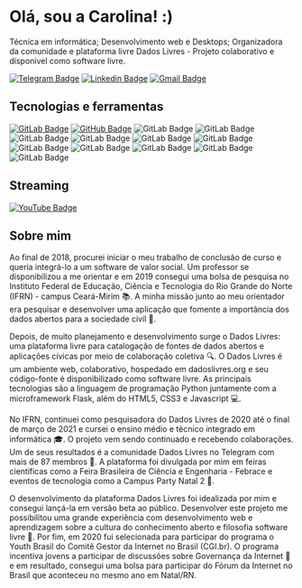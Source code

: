 # Olá, sou a Carolina! :)

Técnica em informática; Desenvolvimento web e Desktops; Organizadora da comunidade e plataforma livre Dados Livres - Projeto colaborativo e dísponivel como software livre.

[![Telegram Badge](https://img.shields.io/badge/-carols0-2CA5E0?style=for-the-badge&logo=telegram&logoColor=white&link=https://t.me/carols0)](https://t.me/carols0)
[![Linkedin Badge](https://img.shields.io/badge/-mariacarolinass-blue?style=flat-square&logo=Linkedin&logoColor=white&link=https://www.linkedin.com/in/maria-carolinass/)](https://www.linkedin.com/in/maria-carolinass/)
[![Gmail Badge](https://img.shields.io/badge/-m.carolina.soares1@gmail.com-c14438?style=flat-square&logo=Gmail&logoColor=white&link=mailto:m.carolina.soares1@gmail.com)](mailto:m.carolina.soares1@gmail.com)

## Tecnologias e ferramentas 

[![GitLab Badge](https://img.shields.io/badge/-mariacarolinass-330F63?style=for-the-badge&logo=gitlab&logoColor=white&link=https://gitlab.com/mariacarolinass)](https://gitlab.com/mariacarolinass)
[![GitHub Badge](https://img.shields.io/badge/mariacarolinass-100000?style=for-the-badge&logo=github&logoColor=white&link=https://github.com/mariacarolinass)](https://github.com/mariacarolinass)
![GitLab Badge](https://img.shields.io/badge/Python-14354C?style=for-the-badge&logo=python&logoColor=white)
![GitLab Badge](https://img.shields.io/badge/HTML5-E34F26?style=for-the-badge&logo=html5&logoColor=white)
![GitLab Badge](https://img.shields.io/badge/CSS3-1572B6?style=for-the-badge&logo=css3&logoColor=white)
![GitLab Badge](https://img.shields.io/badge/JavaScript-323330?style=for-the-badge&logo=javascript&logoColor=F7DF1E)
![GitLab Badge](https://img.shields.io/badge/Java-ED8B00?style=for-the-badge&logo=java&logoColor=white)
![GitLab Badge](https://img.shields.io/badge/Markdown-000000?style=for-the-badge&logo=markdown&logoColor=white)
![GitLab Badge](https://img.shields.io/badge/Bootstrap-563D7C?style=for-the-badge&logo=bootstrap&logoColor=white)
![GitLab Badge](https://img.shields.io/badge/Flask-000000?style=for-the-badge&logo=flask&logoColor=white)
![GitLab Badge](https://img.shields.io/badge/MySQL-00000F?style=for-the-badge&logo=mysql&logoColor=white)
![GitLab Badge](https://img.shields.io/badge/SQLite-07405E?style=for-the-badge&logo=sqlite&logoColor=white)
![GitLab Badge](https://img.shields.io/badge/Git-F05032?style=for-the-badge&logo=git&logoColor=white)

## Streaming

[![YouTube Badge](https://img.shields.io/badge/-carolinasoares-FF0000?style=for-the-badge&logo=youtube&logoColor=white&link=https://www.youtube.com/channel/UCt9RvViwysLrjLGmwYEem2g)](https://www.youtube.com/channel/UCt9RvViwysLrjLGmwYEem2g)

## Sobre mim

Ao final de 2018, procurei iniciar o meu trabalho de conclusão de curso e queria integrá-lo a um software de valor social. Um professor se disponibilizou a me orientar e em 2019 consegui uma bolsa de pesquisa no Instituto Federal de Educação, Ciência e Tecnologia do Rio Grande do Norte (IFRN) - campus Ceará-Mirim :books:. A minha missão junto ao meu orientador era pesquisar e desenvolver uma aplicação que fomente a importância dos dados abertos para a sociedade civil :dart:.

Depois, de muito planejamento e desenvolvimento surge o Dados Livres: uma plataforma livre para catalogação de fontes de dados abertos e aplicações cívicas por meio de colaboração coletiva :mag:. O Dados Livres é um ambiente web, colaborativo, hospedado em dadoslivres.org e seu código-fonte é disponibilizado como software livre. As principais tecnologias são a linguagem de programação Python juntamente com a microframework Flask, além do HTML5, CSS3 e Javascript :computer:.

No IFRN, continuei como pesquisadora do Dados Livres de 2020 até o final de março de 2021 e cursei o ensino médio e técnico integrado em informática 
:mortar_board:. O projeto vem sendo continuado e recebendo colaborações. Um de seus resultados é a comunidade Dados Livres no Telegram com mais de 87 membros :speech_balloon:. A plataforma foi divulgada por mim em feiras científicas como a Feira Brasileira de Ciência e Engenharia - Febrace e eventos de tecnologia como a Campus Party Natal 2 :busts_in_silhouette:.

O desenvolvimento da plataforma Dados Livres foi idealizada por mim e consegui lançá-la em versão beta ao público. Desenvolver este projeto me possibilitou uma grande experiência com desenvolvimento web e aprendizagem sobre a cultura do conhecimento aberto e filosofia software livre :pushpin:. Por fim, em 2020 fui selecionada para participar do programa o Youth Brasil do Comitê Gestor da Internet no Brasil (CGI.br). O programa incentiva jovens a participar de discussões sobre Governança da Internet :notebook: e em resultado, consegui uma bolsa para participar do Fórum da Internet no Brasil que aconteceu no mesmo ano em Natal/RN.
